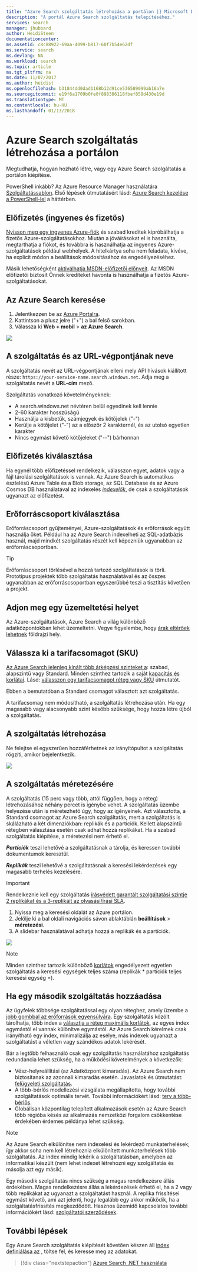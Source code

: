 ```yaml
---
title: "Azure Search szolgáltatás létrehozása a portálon |} Microsoft Docs"
description: "A portál Azure Search szolgáltatás telepítéséhez."
services: search
manager: jhubbard
author: HeidiSteen
documentationcenter: 
ms.assetid: c8c88922-69aa-4099-b817-60f7b54e62df
ms.service: search
ms.devlang: NA
ms.workload: search
ms.topic: article
ms.tgt_pltfrm: na
ms.date: 11/07/2017
ms.author: heidist
ms.openlocfilehash: b31844dd0dad1168b12d91ce536589099ab16a7e
ms.sourcegitcommit: e19f6a1709b0fe0f898386118fbef858d430e19d
ms.translationtype: MT
ms.contentlocale: hu-HU
ms.lasthandoff: 01/13/2018
---
```

# <a name="create-an-azure-search-service-in-the-portal"></a>Azure Search szolgáltatás létrehozása a portálon

Megtudhatja, hogyan hozható létre, vagy egy Azure Search szolgáltatás a portálon kiépítése. 

PowerShell inkább? Az Azure Resource Manager használatára [Szolgáltatássablon](https://azure.microsoft.com/resources/templates/101-azure-search-create/). Első lépések útmutatásért lásd: [Azure Search kezelése a PowerShell-lel](search-manage-powershell.md) a háttérben.

## <a name="subscribe-free-or-paid"></a>Előfizetés (ingyenes és fizetős)

[Nyisson meg egy ingyenes Azure-fiók](https://azure.microsoft.com/pricing/free-trial/?WT.mc_id=A261C142F) és szabad kreditek kipróbálhatja a fizetős Azure-szolgáltatásokhoz. Miután a jóváírásokat el is használta, megtarthatja a fiókot, és továbbra is használhatja az ingyenes Azure-szolgáltatások például webhelyek. A hitelkártya soha nem feladata, kivéve, ha explicit módon a beállítások módosításához és engedélyezéséhez.

Másik lehetőségként [aktiválhatja MSDN-előfizetői előnyeit](https://azure.microsoft.com/pricing/member-offers/msdn-benefits-details/?WT.mc_id=A261C142F). Az MSDN előfizetői biztosít Önnek krediteket havonta is használhatja a fizetős Azure-szolgáltatásokat. 

## <a name="find-azure-search"></a>Az Azure Search keresése
1. Jelentkezzen be az [Azure Portalra](https://portal.azure.com/).
2. Kattintson a plusz jelre ("+") a bal felső sarokban.
3. Válassza ki **Web + mobil** > **az Azure Search**.

![](./media/search-create-service-portal/find-search3.png)

## <a name="name-the-service-and-url-endpoint"></a>A szolgáltatás és az URL-végpontjának neve

A szolgáltatás nevét az URL-végpontjának elleni mely API hívások kiállított része: `https://your-service-name.search.windows.net`. Adja meg a szolgáltatás nevét a **URL-cím** mező. 

Szolgáltatás vonatkozó követelményeknek:
   * A search.windows.net névtéren belül egyedinek kell lennie
   * 2-60 karakter hosszúságú
   * Használja a kisbetűk, számjegyek és kötőjelek ("-")
   * Kerülje a kötőjelet ("-") az a először 2 karakternél, és az utolsó egyetlen karakter
   * Nincs egymást követő kötőjeleket ("--") bárhonnan

## <a name="select-a-subscription"></a>Előfizetés kiválasztása
Ha egynél több előfizetéssel rendelkezik, válasszon egyet, adatok vagy a fájl tárolási szolgáltatások is vannak. Az Azure Search is automatikus észlelésű Azure Table és a Blob storage, az SQL Database és az Azure Cosmos DB használatával az indexelés [ *indexelők*](search-indexer-overview.md), de csak a szolgáltatások ugyanazt az előfizetést.

## <a name="select-a-resource-group"></a>Erőforráscsoport kiválasztása
Erőforráscsoport gyűjteményei, Azure-szolgáltatások és erőforrások együtt használja őket. Például ha az Azure Search indexelheti az SQL-adatbázis használ, majd mindkét szolgáltatás részét kell képezniük ugyanabban az erőforráscsoportban.

> [!TIP]
> Erőforráscsoport törlésével a hozzá tartozó szolgáltatások is törli. Prototípus projektek több szolgáltatás használatával és az összes ugyanabban az erőforráscsoportban egyszerűbbé teszi a tisztítás követően a projekt. 

## <a name="select-a-hosting-location"></a>Adjon meg egy üzemeltetési helyet 
Az Azure-szolgáltatások, Azure Search a világ különböző adatközpontokban lehet üzemeltetni. Vegye figyelembe, hogy [árak eltérőek lehetnek](https://azure.microsoft.com/pricing/details/search/) földrajzi hely.

## <a name="select-a-pricing-tier-sku"></a>Válassza ki a tarifacsomagot (SKU)
[Az Azure Search jelenleg kínált több árképzési szinteket a](https://azure.microsoft.com/pricing/details/search/): szabad, alapszintű vagy Standard. Minden szinthez tartozik a saját [kapacitás és korlátai](search-limits-quotas-capacity.md). Lásd: [válasszon egy tarifacsomagot réteg vagy SKU](search-sku-tier.md) útmutatót.

Ebben a bemutatóban a Standard csomagot választott azt szolgáltatás.

A tarifacsomag nem módosítható, a szolgáltatás létrehozása után. Ha egy magasabb vagy alacsonyabb szint később szüksége, hogy hozza létre újból a szolgáltatás.

## <a name="create-your-service"></a>A szolgáltatás létrehozása

Ne felejtse el egyszerűen hozzáférhetnek az irányítópultot a szolgáltatás rögzíti, amikor bejelentkezik.

![](./media/search-create-service-portal/new-service3.png)

## <a name="scale-your-service"></a>A szolgáltatás méretezésére
A szolgáltatás (15 perc vagy több, attól függően, hogy a réteg) létrehozásához néhány percet is igénybe vehet. A szolgáltatás üzembe helyezése után is méretezhető úgy, hogy az igényeinek. Azt választotta, a Standard csomagot az Azure Search szolgáltatás, mert a szolgáltatás is skálázható a két dimenziókban: replikák és a partíciók. Kellett alapszintű rétegben választása esetén csak adhat hozzá replikákat. Ha a szabad szolgáltatás kiépítése, a méretezési nem érhető el.

***Partíciók*** teszi lehetővé a szolgáltatásnak a tárolja, és keressen további dokumentumok keresztül.

***Replikák*** teszi lehetővé a szolgáltatásnak a keresési lekérdezések egy magasabb terhelés kezelésére.

> [!Important]
> Rendelkeznie kell egy szolgáltatás [írásvédett garantált szolgáltatási szintje 2 replikákat és a 3-replikáit az olvasási/írási SLA](https://azure.microsoft.com/support/legal/sla/search/v1_0/).

1. Nyissa meg a keresési oldalát az Azure portálon.
2. Jelölje ki a bal oldali navigációs sávon ablaktáblán **beállítások** > **méretezési**.
3. A slidebar használatával adhatja hozzá a replikák és a partíciók.

![](./media/search-create-service-portal/settings-scale.png)

> [!Note] 
> Minden szinthez tartozik különböző [korlátok](search-limits-quotas-capacity.md) engedélyezett egyetlen szolgáltatás a keresési egységek teljes száma (replikák * partíciók teljes keresési egység =).

## <a name="when-to-add-a-second-service"></a>Ha egy második szolgáltatás hozzáadása

Az ügyfelek többsége szolgáltatással egy olyan réteghez, amely üzembe a [jobb gombbal az erőforrások egyensúlyára](search-sku-tier.md). Egy szolgáltatás közölt tárolhatja, több index a [választja a réteg maximális korlátok](search-capacity-planning.md), az egyes index egymástól el vannak különítve egymástól. Az Azure Search kérelmek csak irányítható egy index, minimalizálja az esélye, más indexek ugyanazt a szolgáltatást a véletlen vagy szándékos adatok lekérését.

Bár a legtöbb felhasználó csak egy szolgáltatás használatához szolgáltatás redundancia lehet szükség, ha a működési követelmények a következők:

+ Vész-helyreállítási (az Adatközpont kimaradás). Az Azure Search nem biztosítanak az azonnali kimaradás esetén. Javaslatok és útmutatást: [felügyeleti szolgáltatás](search-manage.md).
+ A több-bérlős modellezési vizsgálata megállapította, hogy további szolgáltatások optimális tervét. További információkért lásd: [terv a több-bérlős](search-modeling-multitenant-saas-applications.md).
+ Globálisan központilag telepített alkalmazások esetén az Azure Search több régióba késés az alkalmazás nemzetközi forgalom csökkentése érdekében érdemes példánya lehet szükség.

> [!NOTE]
> Az Azure Search elkülönítse nem indexelési és lekérdező munkaterhelések; így akkor soha nem kell létrehoznia elkülönített munkaterhelések több szolgáltatás. Az index mindig lekérik a szolgáltatásban, amelyben az informatikai készült (nem lehet indexet létrehozni egy szolgáltatás és másolja azt egy másik).
>

Egy második szolgáltatás nincs szükség a magas rendelkezésre állás érdekében. Magas rendelkezésre állás a lekérdezések érhető el, ha a 2 vagy több replikákat az ugyanazt a szolgáltatást használ. A replika frissítései egymást követő, ami azt jelenti, hogy legalább egy akkor működik, ha a szolgáltatásfrissítés megkezdődött. Hasznos üzemidő kapcsolatos további információkért lásd: [szolgáltatói szerződések](https://azure.microsoft.com/support/legal/sla/search/v1_0/).

## <a name="next-steps"></a>További lépések
Egy Azure Search szolgáltatás kiépítését követően készen áll [index definiálása az](search-what-is-an-index.md) , töltse fel, és keresse meg az adatokat. 

> [!div class="nextstepaction"]
> [Azure Search .NET használata](search-howto-dotnet-sdk.md)
